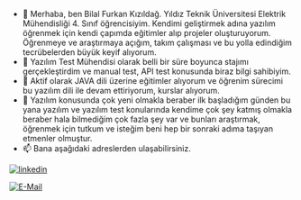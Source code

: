 - 👋 Merhaba, ben Bilal Furkan Kızıldağ. Yıldız Teknik Üniversitesi Elektrik Mühendisliği 4. Sınıf öğrencisiyim. Kendimi geliştirmek adına yazılım öğrenmek için kendi çapımda eğitimler alıp projeler oluşturuyorum.
Öğrenmeye ve araştırmaya açığım, takım çalışması ve bu yolla edindiğim tecrübelerden büyük keyif alıyorum.
- 👀 Yazılım Test Mühendisi olarak belli bir süre boyunca stajımı gerçekleştirdim ve manual test, API test konusunda biraz bilgi sahibiyim.
- 🌱 Aktif olarak JAVA dili üzerine eğitimler alıyorum ve öğrenim sürecimi bu yazılım dili ile devam ettiriyorum, kurslar alıyorum.
- 💞️ Yazılım konusunda çok yeni olmakla beraber ilk başladığım günden bu yana yazılım ve yazılım test konularında kendime çok şey katmış olmakla beraber hala bilmediğim çok fazla şey var ve bunları araştırmak, öğrenmek için tutkum ve isteğim beni hep bir sonraki adıma taşıyan etmenler olmuştur.
- 📫 Bana aşağıdaki adreslerden ulaşabilirsiniz.

[![linkedin](https://img.shields.io/badge/Linkedin-000000?style=for-the-badge&logo=Linkedin&logoColor=white)](https://www.linkedin.com/in/kizildagfurkan/)

[![E-Mail](https://img.shields.io/badge/E-Mail-000000?style=for-the-badge&logo=Mail&logoColor=white)](kizildagfurkan@hotmail.com)

<!---
kizildagfurkan/kizildagfurkan is a ✨ special ✨ repository because its `README.md` (this file) appears on your GitHub profile.
You can click the Preview link to take a look at your changes.
--->
